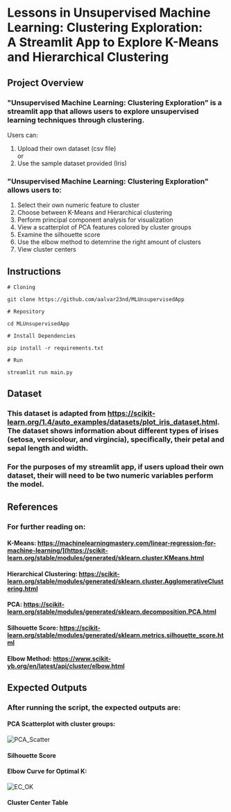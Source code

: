 # Lessons in Unsupervised Machine Learning: Clustering Exploration: <br> A Streamlit App to Explore K-Means and Hierarchical Clustering

## Project Overview
### "Unsupervised Machine Learning: Clustering Exploration" is a streamlit app that allows users to explore unsupervised learning techniques through clustering. 
Users can:<br>
1. Upload their own dataset (csv file)
  <br>or
2. Use the sample dataset provided (Iris)<br>
### "Unsupervised Machine Learning: Clustering Exploration" allows users to:
1. Select their own numeric feature to cluster<br>
2. Choose between K-Means and Hierarchical clustering<br>
3. Perform principal component analysis for visualization<br>
4. View a scatterplot of PCA features colored by cluster groups<br>
5. Examine the silhouette score<br>
6. Use the elbow method to detemrine the right amount of clusters<br>
7. View cluster centers<br>

## Instructions

```
# Cloning

git clone https://github.com/aalvar23nd/MLUnsupervisedApp

# Repository

cd MLUnsupervisedApp

# Install Dependencies

pip install -r requirements.txt

# Run

streamlit run main.py

```
## Dataset
### This dataset is adapted from https://scikit-learn.org/1.4/auto_examples/datasets/plot_iris_dataset.html. The dataset shows information about different types of irises (setosa, versicolour, and virgincia), specifically, their petal and sepal length and width. 

### For the purposes of my streamlit app, if users upload their own dataset, their will need to be two numeric variables perform the model. 

## References
### For further reading on:
#### K-Means: https://machinelearningmastery.com/linear-regression-for-machine-learning/](https://scikit-learn.org/stable/modules/generated/sklearn.cluster.KMeans.html
#### Hierarchical Clustering: https://scikit-learn.org/stable/modules/generated/sklearn.cluster.AgglomerativeClustering.html
#### PCA: https://scikit-learn.org/stable/modules/generated/sklearn.decomposition.PCA.html
#### Silhouette Score: https://scikit-learn.org/stable/modules/generated/sklearn.metrics.silhouette_score.html
#### Elbow Method: https://www.scikit-yb.org/en/latest/api/cluster/elbow.html


## Expected Outputs
### After running the script, the expected outputs are:<br>
#### PCA Scatterplot with cluster groups:<br>
![PCA_Scatter](https://github.com/user-attachments/assets/e57589b9-c9e1-49f6-ad65-2ac394324ea5)
#### Silhouette Score
#### Elbow Curve for Optimal K:<br>
![EC_OK](https://github.com/user-attachments/assets/9fca1e8f-ac3e-4d99-abef-ec1d2ed4d95e) 
#### Cluster Center Table
